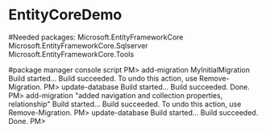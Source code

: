 # EntityCoreDemo

#Needed packages:
Microsoft.EntityFrameworkCore
Microsoft.EntityFrameworkCore.Sqlserver
Microsoft.EntityFrameworkCore.Tools

#package manager console script
PM> add-migration MyInitialMigration
Build started...
Build succeeded.
To undo this action, use Remove-Migration.
PM> update-database
Build started...
Build succeeded.
Done.
PM> add-migration "added navigation and collection properties, relationship"
Build started...
Build succeeded.
To undo this action, use Remove-Migration.
PM> update-database
Build started...
Build succeeded.
Done.
PM> 
